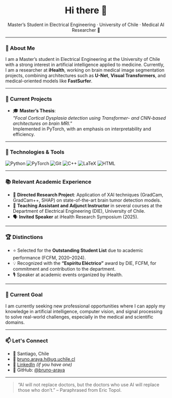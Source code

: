<h1 align="center">Hi there 👋</h1>
<p align="center">Master’s Student in Electrical Engineering · University of Chile · Medical AI Researcher 🧠</p>

---

### 🧠 About Me

I am a Master’s student in Electrical Engineering at the University of Chile with a strong interest in artificial intelligence applied to medicine. Currently, I am a researcher at **iHealth**, working on brain medical image segmentation projects, combining architectures such as **U-Net**, **Visual Transformers**, and medical-oriented models like **FastSurfer**.

---

### 🧪 Current Projects

- 🎓 **Master’s Thesis**:  
  *"Focal Cortical Dysplasia detection using Transformer- and CNN-based architectures on brain MRI."*  
  Implemented in PyTorch, with an emphasis on interpretability and efficiency.

---

### 🔧 Technologies & Tools

![Python](https://img.shields.io/badge/Python-3776AB?style=for-the-badge&logo=python&logoColor=white)
![PyTorch](https://img.shields.io/badge/PyTorch-EE4C2C?style=for-the-badge&logo=pytorch&logoColor=white)
![Git](https://img.shields.io/badge/Git-F05032?style=for-the-badge&logo=git&logoColor=white)
![C++](https://img.shields.io/badge/C++-00599C?style=for-the-badge&logo=c%2B%2B&logoColor=white)
![LaTeX](https://img.shields.io/badge/LaTeX-47A141?style=for-the-badge&logo=latex&logoColor=white)
![HTML](https://img.shields.io/badge/HTML-E34F26?style=for-the-badge&logo=html5&logoColor=white)

---

### 📚 Relevant Academic Experience

- 📍 **Directed Research Project**: Application of XAI techniques (GradCam, GradCam++, SHAP) on state-of-the-art brain tumor detection models.
- 🧠 **Teaching Assistant and Adjunct Instructor** in several courses at the Department of Electrical Engineering (DIE), University of Chile.
- 🗣️ **Invited Speaker** at iHealth Research Symposium (2025).

---

### 🏆 Distinctions

- ⭐ Selected for the **Outstanding Student List** due to academic performance (FCFM, 2020–2024).
- 💡 Recognized with the **“Espíritu Eléctrico”** award by DIE, FCFM, for commitment and contribution to the department.
- 🎙️ Speaker at academic events organized by iHealth.

---

### 🎯 Current Goal

I am currently seeking new professional opportunities where I can apply my knowledge in artificial intelligence, computer vision, and signal processing to solve real-world challenges, especially in the medical and scientific domains.

---

### 📫 Let's Connect

- 📍 Santiago, Chile  
- 📧 bruno.araya.h@ug.uchile.cl  
- 💼 [LinkedIn](https://www.linkedin.com/in/bruno-araya/) *(if you have one)*  
- 🐙 GitHub: [@bruno-araya](https://github.com/bruno-araya)

---

> “AI will not replace doctors, but the doctors who use AI will replace those who don’t.” – Paraphrased from Eric Topol.

